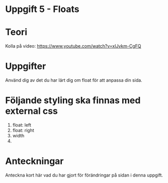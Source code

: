 # Uppgift 5 - Floats

# Teori
Kolla på video: https://www.youtube.com/watch?v=xIJvkm-CgFQ  

# Uppgifter
Använd dig av det du har lärt dig om float för att anpassa din sida.  

# Följande styling ska finnas med external css
1. float: left  
2. float: right  
3. width  
4. <nav>

# Anteckningar
Anteckna kort här vad du har gjort för förändringar på sidan i denna uppgift.